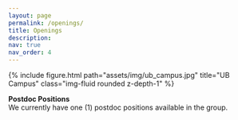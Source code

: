 ```yaml
---
layout: page
permalink: /openings/
title: Openings
description: 
nav: true
nav_order: 4
---
```

<div class="row">
    <div class="col-sm mt-3 mt-md-0">
        {% include figure.html path="assets/img/ub_campus.jpg" title="UB Campus" class="img-fluid rounded z-depth-1" %}
    </div>
</div>

**Postdoc Positions** <br>
We currently have one (1) postdoc positions available in the group. 
